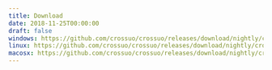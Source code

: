 ```yaml
---
title: Download
date: 2018-11-25T00:00:00
draft: false
windows: https://github.com/crossuo/crossuo/releases/download/nightly/crossuo-win64-nightly.zip
linux: https://github.com/crossuo/crossuo/releases/download/nightly/crossuo-ubuntu-nightly.tgz
macosx: https://github.com/crossuo/crossuo/releases/download/nightly/crossuo-osx-nightly.zip
---
```

